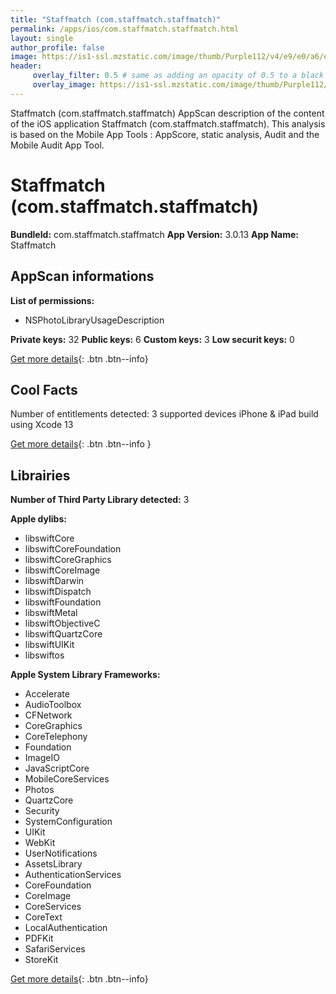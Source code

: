 ```yaml
---
title: "Staffmatch (com.staffmatch.staffmatch)"
permalink: /apps/ios/com.staffmatch.staffmatch.html
layout: single
author_profile: false
image: https://is1-ssl.mzstatic.com/image/thumb/Purple112/v4/e9/e0/a6/e9e0a6e1-5921-a140-cbd9-b89ee766822e/AppIcon-0-0-1x_U007emarketing-0-0-0-10-0-0-sRGB-0-0-0-GLES2_U002c0-512MB-85-220-0-0.png/512x512bb.jpg
header: 
     overlay_filter: 0.5 # same as adding an opacity of 0.5 to a black background
     overlay_image: https://is1-ssl.mzstatic.com/image/thumb/Purple112/v4/e9/e0/a6/e9e0a6e1-5921-a140-cbd9-b89ee766822e/AppIcon-0-0-1x_U007emarketing-0-0-0-10-0-0-sRGB-0-0-0-GLES2_U002c0-512MB-85-220-0-0.png/512x512bb.jpg
---
```

Staffmatch (com.staffmatch.staffmatch) AppScan description of the content of the iOS application Staffmatch (com.staffmatch.staffmatch). This analysis is based on the Mobile App Tools : AppScore, static analysis, Audit and the Mobile Audit App Tool.

# Staffmatch (com.staffmatch.staffmatch)

**BundleId:** com.staffmatch.staffmatch
**App Version:** 3.0.13
**App Name:** Staffmatch


## AppScan informations 

**List of permissions:** 
- NSPhotoLibraryUsageDescription
  
  
**Private keys:** 32
**Public keys:** 6
**Custom keys:** 3
**Low securit keys:** 0
  
[Get more details](/pricing.html){: .btn .btn--info}

## Cool Facts

Number of entitlements detected: 3
supported devices iPhone & iPad
build using Xcode 13
  
[Get more details](/pricing.html){: .btn .btn--info }

## Librairies 
**Number of Third Party Library detected:** 3


**Apple dylibs:**
- libswiftCore
- libswiftCoreFoundation
- libswiftCoreGraphics
- libswiftCoreImage
- libswiftDarwin
- libswiftDispatch
- libswiftFoundation
- libswiftMetal
- libswiftObjectiveC
- libswiftQuartzCore
- libswiftUIKit
- libswiftos


**Apple System Library Frameworks:**
- Accelerate
- AudioToolbox
- CFNetwork
- CoreGraphics
- CoreTelephony
- Foundation
- ImageIO
- JavaScriptCore
- MobileCoreServices
- Photos
- QuartzCore
- Security
- SystemConfiguration
- UIKit
- WebKit
- UserNotifications
- AssetsLibrary
- AuthenticationServices
- CoreFoundation
- CoreImage
- CoreServices
- CoreText
- LocalAuthentication
- PDFKit
- SafariServices
- StoreKit


  
[Get more details](/pricing.html){: .btn .btn--info}

